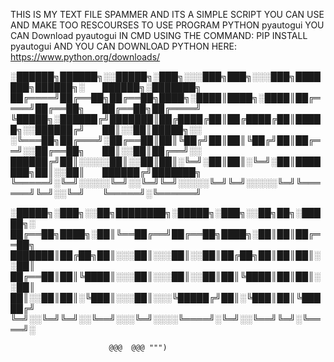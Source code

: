 THIS IS MY TEXT FILE SPAMMER AND ITS A SIMPLE SCRIPT YOU CAN USE AND MAKE TOO 
RESCOURSES TO USE PROGRAM 
PYTHON
pyautogui
YOU CAN Download pyautogui IN CMD 
USING THE COMMAND: PIP INSTALL pyautogui
AND YOU CAN DOWNLOAD PYTHON HERE: https://www.python.org/downloads/


░██████╗██████╗░░█████╗░███╗░░░███╗███╗░░░███╗███████╗██████╗░  ██████╗░███████╗
██╔════╝██╔══██╗██╔══██╗████╗░████║████╗░████║██╔════╝██╔══██╗  ██╔══██╗██╔════╝
╚█████╗░██████╔╝███████║██╔████╔██║██╔████╔██║█████╗░░██████╔╝  ██║░░██║█████╗░░
░╚═══██╗██╔═══╝░██╔══██║██║╚██╔╝██║██║╚██╔╝██║██╔══╝░░██╔══██╗  ██║░░██║██╔══╝░░
██████╔╝██║░░░░░██║░░██║██║░╚═╝░██║██║░╚═╝░██║███████╗██║░░██║  ██████╔╝███████╗
╚═════╝░╚═╝░░░░░╚═╝░░╚═╝╚═╝░░░░░╚═╝╚═╝░░░░░╚═╝╚══════╝╚═╝░░╚═╝  ╚═════╝░╚══════╝

░█████╗░███╗░░██╗████████╗░█████╗░███╗░░██╗██╗░█████╗░ 
██╔══██╗████╗░██║╚══██╔══╝██╔══██╗████╗░██║██║██╔══██╗  
███████║██╔██╗██║░░░██║░░░██║░░██║██╔██╗██║██║██║░░██║  
██╔══██║██║╚████║░░░██║░░░██║░░██║██║╚████║██║██║░░██║  
██║░░██║██║░╚███║░░░██║░░░╚█████╔╝██║░╚███║██║╚█████╔╝  
╚═╝░░╚═╝╚═╝░░╚══╝░░░╚═╝░░░░╚════╝░╚═╝░░╚══╝╚═╝░╚════╝░ 

                          @@@  @@@ """)


